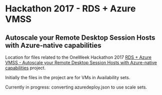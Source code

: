 # Hackathon 2017 - RDS + Azure VMSS
## Autoscale your Remote Desktop Session Hosts with Azure-native capabilities 

Location for files related to the OneWeek Hackathon 2017 [RDS + Azure VMSS - Autoscale your Remote Desktop Session Hosts with Azure-native capabilities](https://garagehackbox.azurewebsites.net/hackathons/1074/projects/67089) project.

Initially the files in the project are for VMs in Availability sets.

Currently in progress: converting azuredeploy.json to use scale sets.


